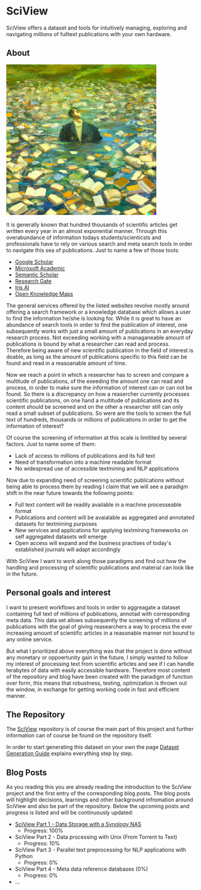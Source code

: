 # SciView

SciView offers a dataset and tools for intuitively managing, exploring and navigating millions of fulltext publications with your own hardware.

## About
<img src="P0_drowning_in_publications.png" width="400">

It is generally known that hundred thousands of scientific articles get written every year in an almost exponential manner. Through this overabundance of information todays students/scienticsts and professionals have to rely on various search and meta search tools in order to navigate this sea of publications. Just to name a few of those tools:

* [Google Scholar](https://scholar.google.com/)
* [Microsoft Academic](https://www.microsoft.com/en-us/research/project/academic/)
* [Semantic Scholar](https://www.semanticscholar.org/)
* [Research Gate](https://www.researchgate.net/)
* [Iris AI](https://iris.ai/)
* [Open Knowledge Maps](https://openknowledgemaps.org/)

The general services offered by the listed websites revolve mostly around offering a search framework or a knowledge database which allows a user to find the information he/she is looking for. While it is great to have an abundance of search tools in order to find the publication of interest, one subsequently works with just a small amount of publications in an everyday research process. Not exceeding working with a managaneable amount of publications is bound by what a researcher can read and process. Therefore being aware of new scientific publication in the field of interest is doable, as long as the amount of publications specific to this field can be found and read in a reasoanable amount of time. 

Now we reach a point in which a researcher has to screen and compare a multitude of publications, of the exeeding the amount one can read and process, in order to make sure the information of interest can or can not be found. So there is a discrepancy on how a reasercher currently processes scientific publications, on one hand a multitude of publications and its content should be screened and on the other a researcher still can only read a small subset of publications. So were are the tools to screen the full text of hundreds, thousands or millions of publications in order to get the information of interest?

Of course the screening of information at this scale is limitited by several factors. Just to name some of them:
* Lack of access to millions of publications and its full text
* Need of transformation into a machine readable format
* No widespread use of accessible textmining and NLP applications

Now due to expanding need of screening scientific publications without being able to process them by reading I claim that we will see a paradigm shift in the near future towards the following points:
* Full text content will be readily available in a machine processeable format
* Publications and content will be avaialable as aggregated and annotated datasets for textmining purposes
* New services and applications for applying textmining frameworks on self aggregated datasets will emerge
* Open access will expand and the business practises of today's established journals will adapt accordingly

With SciView I want to work along those paradigms and find out how the handling and processing of scientific publications and material can look like in the future.

## Personal goals and interest
I want to present workflows and tools in order to aggreagate a dataset containing full text of millions of publications, annotad with corresponding meta data. This data set allows subsequently the screening of millions of publications with the goal of giving reasearchers a way to process the ever increasing amount of scientific articles in a reasonable manner not bound to any online service.

But what I prioritized above everything was that the project is done without any monetary or oppoertunity gain in the future, I simply wanted to follow my interest of processing text from scientific articles and see if I can handle terabytes of data with easily accessible hardware. Therefore most content of the repository and blog have been created with the paradigm of function over form, this means that robustness, testing, optimization is thrown out the window, in exchange for getting working code in fast and efficient manner.

## The Repository
The [SciView](https://github.com/SebastianVonRotz/SciView) repository is of course the main part of this project and further information can of course be found on the repository itself.

In order to start generating this dataset on your own the page [Dataset Generation Guide](Guide_Dataset_Generation.md) explains everything step by step.

## Blog Posts
As you reading this you are already reading the introduction to the SciView project and the first entry of the corresponding blog posts. The blog posts will highlight decisions, learnings and other background infromation around SciView and also be part of the repository. Below the upcoming posts and progress is listed and will be continuously updated:

*  [SciView Part 1 - Data Storage with a Synology NAS](SciView%20Part%201.md) 
    * Progress: 100%
* SciView Part 2 - Data processing with Unix (From Torrent to Text) 
    * Progress: 10%
* SciView Part 3 - Parallel text preprocessing for NLP applications with Python 
    * Progress: 0%
* SciView Part 4 - Meta data reference databases (0%)
    * Progress: 0%
* ...
